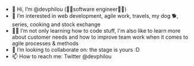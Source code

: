 - 👋 Hi, I’m @devphilou (👨‍💻software engineer👨‍🔧)
- 👀 I’m interested in web development, agile work, travels, my dog 🐕, series, cooking and stock exchange
- 👨‍🎓 I’m not only learning how to code stuff, I'm also like to learn more about customer needs and how to improve team work when it comes to agile processes & methods
- 💞️ I’m looking to collaborate on: the stage is yours :D
- 📫 How to reach me: Twitter @devphilou

<!---
devphilou/devphilou is a ✨ special ✨ repository because its `README.md` (this file) appears on your GitHub profile.
You can click the Preview link to take a look at your changes.
--->
